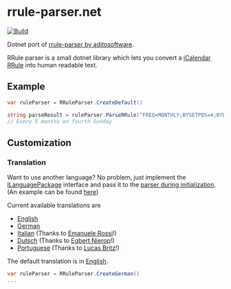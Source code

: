 # rrule-parser.net

[![Build](https://github.com/Deep-Winter/rrule-parser.net/actions/workflows/build.yml/badge.svg)](https://github.com/Deep-Winter/rrule-parser.net/actions/workflows/build.yml)

Dotnet port of [rrule-parser by aditosoftware](https://github.com/aditosoftware/rrule-parser). 

RRule parser is a small dotnet library which lets you convert a [iCalendar RRule](https://tools.ietf.org/html/rfc2445#section-4.3.10) into human readable text.

## Example
```csharp 
var ruleParser = RRuleParser.CreateDefault()

string parseResult = ruleParser.ParseRRule("FREQ=MONTHLY;BYSETPOS=4;BYDAY=SU;INTERVAL=5");
// Every 5 months on fourth Sunday
```

## Customization


### Translation
Want to use another language? No problem, just implement the [ILanguagePackage](src/DeepWinter.RRuleParserNet/Translation/Language/ILanguagePackage.cs) interface
and pass it to the [parser during initialization](src/DeepWinter.RRuleParserNet/RRuleParser.cs#L29). (An example can be found [here](src/DeepWinter.RRuleParserNet/Translation/Language/EnglishTranslation.cs))

Current available translations are
  - [English](src/DeepWinter.RRuleParserNet/Translation/Language/EnglishTranslation.cs)
  - [German](src/DeepWinter.RRuleParserNet/Translation/Language/GermanTranslation.cs)
  - [Italian](src/DeepWinter.RRuleParserNet/Translation/Language/ItalianTranslation.cs) (Thanks to [Emanuele Rossi](https://github.com/EmanueleRossi)!)
  - [Dutsch](src/DeepWinter.RRuleParserNet/Translation/Language/DutchTranslation.cs) (Thanks to [Egbert Nierop](https://github.com/egbertn)!)
  - [Portuguese](src/DeepWinter.RRuleParserNet/Translation/Language/PortugueseTranslation.cs) (Thanks to [Lucas Britz](https://github.com/LucasWBritz)!)


The default translation is in [English](src/DeepWinter.RRuleParserNet/Translation/Language/EnglishTranslation.cs).

```csharp 
var ruleParser = RRuleParser.CreateGerman()
...
```

